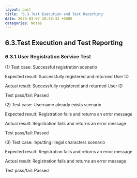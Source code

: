 ```yaml
---
layout: post
title: '6.3.Test Execution and Test Reporting'
date: 2023-03-07 10:49:33 +0800
categories: Notes
---
```


## 6.3.Test Execution and Test Reporting

### 6.3.1.User Registration Service Test


(1) Test case: Successful registration scenario

Expected result: Successfully registered and returned User ID

Actual result: Successfully registered and returned User ID

Test pass/fail: Passed

(2) Test case: Username already exists scenario

Expected result: Registration fails and returns an error message

Actual result: Registration fails and returns an error message

Test pass/fail: Passed

(3) Test case: Inputting illegal characters scenario

Expected result: Registration fails and returns an error message

Actual result: Registration fails and returns an error message

Test pass/fail: Passed
